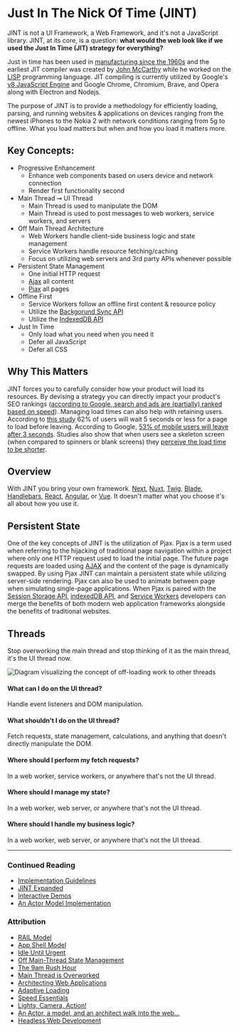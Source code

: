 # Just In The Nick Of Time (JINT)

JINT is not a UI Framework, a Web Framework, and it's not a JavaScript library. JINT, at its core, is a question: **what would the web look like if we used the Just In Time (JIT) strategy for everything?**

Just in time has been used in [manufacturing since the 1960s](https://en.wikipedia.org/wiki/Just-in-time_manufacturing) and the earliest JIT compiler was created by [John McCarthy](https://en.wikipedia.org/wiki/Just-in-time_compilation) while he worked on the [LISP](https://en.wikipedia.org/wiki/Lisp_(programming_language)) programming language. JIT compiling is currently utilized by Google's [v8 JavaScript Engine](https://en.wikipedia.org/wiki/V8_(JavaScript_engine)) and Google Chrome, Chromium, Brave, and Opera along with Electron  and Nodejs.

The purpose of JINT is to provide a methodology for efficiently loading, parsing, and running websites & applications on devices ranging from the newest iPhones to the Nokia 2 with network conditions ranging from 5g to offline. What you load matters but when and how you load it matters more.

## Key Concepts:

- Progressive Enhancement
  - Enhance web components based on users device and network connection
  - Render first functionality second
- Main Thread ➞ UI Thread
  - Main Thread is used to manipulate the DOM
  - Main Thread is used to post messages to web workers, service workers, and servers
- Off Main Thread Architecture
  - Web Workers handle client-side business logic and state management
  - Service Workers handle resource fetching/caching
  - Focus on utilizing web servers and 3rd party APIs whenever possible
- Persistent State Management
  - One initial HTTP request
  - [Ajax](https://developer.mozilla.org/en-US/docs/Web/Guide/AJAX) all content
  - [Pjax](https://pjax.herokuapp.com/) all pages
- Offline First
  - Service Workers follow an offline first content & resource policy
  - Utilize the [Backgorund Sync API](https://developers.google.com/web/updates/2015/12/background-sync)
  - Utilize the [IndexedDB API](https://developers.google.com/web/ilt/pwa/working-with-indexeddb)
- Just In Time
  - Only load what you need when you need it
  - Defer all JavaScript
  - Defer all CSS

## Why This Matters

JINT forces you to carefully consider how your product will load its resources. By devising a strategy you can directly impact your product's SEO rankings ([according to Google, search and ads are (partially) ranked based on speed](https://developers.google.com/web/updates/2018/07/search-ads-speed)). Managing load times can also help with retaining users. According to [this study]((https://www.imperva.com/blog/ecommerce-study/)) 62% of users will wait 5 seconds or less for a page to load before leaving. According to Google, [53% of mobile users will leave after 3 seconds](https://www.thinkwithgoogle.com/marketing-resources/data-measurement/mobile-page-speed-new-industry-benchmarks/). Studies also show that when users see a skeleton screen (when compared to spinners or blank screens) they [perceive the load time to be shorter](https://uxdesign.cc/what-you-should-know-about-skeleton-screens-a820c45a571a).

## Overview

With JINT you bring your own framework. [Next](https://nextjs.org/), [Nuxt](https://nuxtjs.org/), [Twig](https://twig.symfony.com/), [Blade](https://laravel.com/docs/5.8/blade), [Handlebars](https://handlebarsjs.com/), [React](https://reactjs.org/), [Angular](https://angular.io/), or [Vue](https://vuejs.org/). It doesn't matter what you choose it's all about how you use it.

## Persistent State

One of the key concepts of JINT is the utilization of Pjax. Pjax is a term used when referring to the hijacking of traditional page navigation within a project where only one HTTP request used to load the initial page. The future page requests are loaded using [AJAX](https://en.wikipedia.org/wiki/Ajax_(programming)) and the content of the page is dynamically swapped. By using Pjax JINT can maintain a persistent state while utilizing server-side rendering. Pjax can also be used to animate between page when simulating single-page applications. When Pjax is paired with the [Session Storage API](https://developer.mozilla.org/en-US/docs/Web/API/Window/sessionStorage), [indexedDB API](https://developer.mozilla.org/en-US/docs/Web/API/IndexedDB_API), and [Service Workers](https://developers.google.com/web/fundamentals/primers/service-workers) developers can merge the benefits of both modern web application frameworks alongside the benefits of traditional websites.

## Threads

Stop overworking the main thread and stop thinking of it as the main thread, it's the UI thread now.

![Diagram visualizing the concept of off-loading work to other threads](/images/sharing-the-workload.png)

#### What can I do on the UI thread?
Handle event listeners and DOM manipulation.

#### What shouldn't I do on the UI thread?
Fetch requests, state management, calculations, and anything that doesn't directly manipulate the DOM.

#### Where should I perform my fetch requests?
In a web worker, service workers, or anywhere that's not the UI thread.

#### Where should I manage my state?
In a web worker, web server, or anywhere that's not the UI thread.

#### Where should I handle my business logic?
In a web worker, web server, or anywhere that's not the UI thread.

---

### Continued Reading

- [Implementation Guidelines](https://jintmethod.dev/implementation-guidelines)
- [JINT Expanded](https://jintmethod.dev/expanded)
- [Interactive Demos](https://examples.jintmethod.dev/)
- [An Actor Model Implementation](https://github.com/jint-method/actor-model-prototype)

### Attribution

- [RAIL Model](https://developers.google.com/web/fundamentals/performance/rail)
- [App Shell Model](https://developers.google.com/web/fundamentals/architecture/app-shell)
- [Idle Until Urgent](https://philipwalton.com/articles/idle-until-urgent/)
- [Off Main-Thread State Management](https://dassur.ma/things/react-redux-comlink/)
- [The 9am Rush Hour](https://dassur.ma/things/the-9am-rush-hour/)
- [Main Thread is Overworked](https://youtu.be/7Rrv9qFMWNM)
- [Architecting Web Applications](https://youtu.be/Vg60lf92EkM)
- [Adaptive Loading](https://youtu.be/puUPpVrIRkc)
- [Speed Essentials](https://youtu.be/reztLS3vomE)
- [Lights, Camera, Action!](https://dassur.ma/things/lights-camera-action/)
- [An Actor, a model, and an architect walk into the web...](https://dassur.ma/things/actormodel/)
- [Headless Web Development](https://dassur.ma/things/headless-web-development/)
